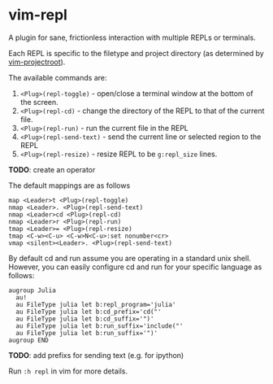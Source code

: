 # vim-repl

A plugin for sane, frictionless interaction with multiple REPLs or terminals.

Each REPL is specific to the filetype and project directory (as determined by
[vim-projectroot](https://github.com/dbakker/vim-projectroot)).

The available commands are:

1. `<Plug>(repl-toggle)` - open/close a terminal window at the bottom of the screen.
2. `<Plug>(repl-cd)` - change the directory of the REPL to that of the current file.
3. `<Plug>(repl-run)` - run the current file in the REPL
4. `<Plug>(repl-send-text)` - send the current line or selected region to the REPL
5. `<Plug>(repl-resize)` - resize REPL to be `g:repl_size` lines.

**TODO**: create an operator 

The default mappings are as follows

```vim
map <Leader>t <Plug>(repl-toggle)
nmap <Leader>. <Plug>(repl-send-text)
nmap <Leader>cd <Plug>(repl-cd)
nmap <Leader>r <Plug>(repl-run)
tmap <Leader>= <Plug>(repl-resize)
tmap <C-w><C-u> <C-w>N<C-u>:set nonumber<cr>
vmap <silent><Leader>. <Plug>(repl-send-text)
```

By default cd and run assume you are operating in a standard unix shell.
However, you can easily configure cd and run for your specific language as follows:

```vim
augroup Julia
  au!
  au FileType julia let b:repl_program='julia'
  au FileType julia let b:cd_prefix='cd("'
  au FileType julia let b:cd_suffix='")'
  au FileType julia let b:run_suffix='include("'
  au FileType julia let b:run_suffix='")'
augroup END
```

**TODO**: add prefixs for sending text (e.g. for ipython)

Run `:h repl` in vim for more details.
